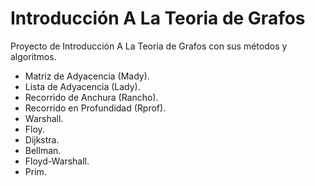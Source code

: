 # Introducción A La Teoria de Grafos

Proyecto de Introducción A La Teoria de Grafos con sus métodos y algoritmos.

* Matriz de Adyacencia (Mady).
* Lista de Adyacencia (Lady).
* Recorrido de Anchura (Rancho).
* Recorrido en Profundidad (Rprof).
* Warshall.
* Floy.
* Dijkstra.
* Bellman.
* Floyd-Warshall.
* Prim.
